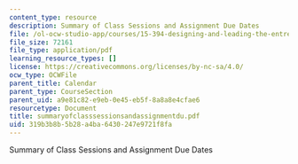 ```yaml
---
content_type: resource
description: Summary of Class Sessions and Assignment Due Dates
file: /ol-ocw-studio-app/courses/15-394-designing-and-leading-the-entrepreneurial-organization-spring-2003/319b3b8b5b28a4ba6430247e9721f8fa_summaryofclasssessionsandassignmentdu.pdf
file_size: 72161
file_type: application/pdf
learning_resource_types: []
license: https://creativecommons.org/licenses/by-nc-sa/4.0/
ocw_type: OCWFile
parent_title: Calendar
parent_type: CourseSection
parent_uid: a9e81c82-e9eb-0e45-eb5f-8a8a8e4cfae6
resourcetype: Document
title: summaryofclasssessionsandassignmentdu.pdf
uid: 319b3b8b-5b28-a4ba-6430-247e9721f8fa
---
```

Summary of Class Sessions and Assignment Due Dates